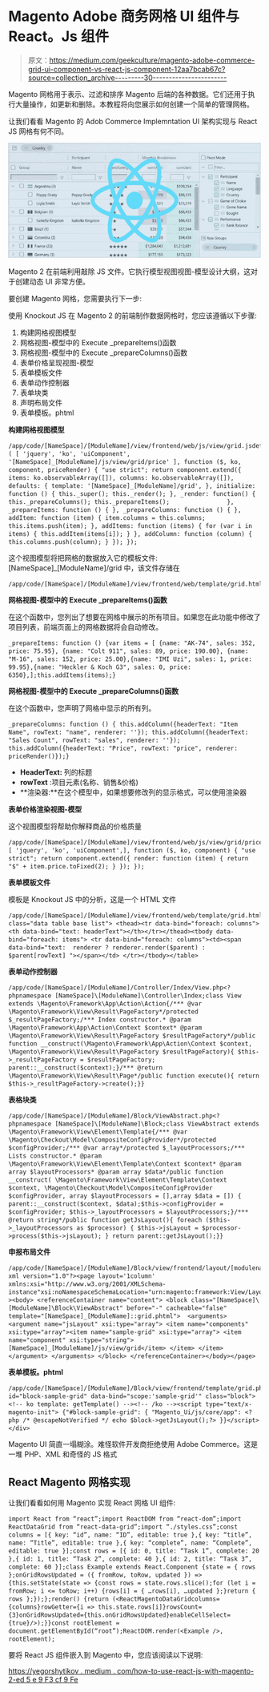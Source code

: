 # Magento Adobe 商务网格 UI 组件与 React。Js 组件

> 原文：<https://medium.com/geekculture/magento-adobe-commerce-grid-ui-component-vs-react-js-component-12aa7bcab67c?source=collection_archive---------30----------------------->

Magento 网格用于表示、过滤和排序 Magento 后端的各种数据。它们还用于执行大量操作，如更新和删除。本教程将向您展示如何创建一个简单的管理网格。

让我们看看 Magento 的 Adob Commerce Implemntation UI 架构实现与 React JS 网格有何不同。

![](img/02047944b0fbca017870962a6de5df4b.png)

Magento 2 在前端利用敲除 JS 文件。它执行模型视图视图-模型设计大纲，这对于创建动态 UI 非常方便。

要创建 Magento 网格，您需要执行下一步:

使用 Knockout JS 在 Magento 2 的前端制作数据网格时，您应该遵循以下步骤:

1.  构建网格视图模型
2.  网格视图-模型中的 Execute _prepareItems()函数
3.  网格视图-模型中的 Execute _prepareColumns()函数
4.  表单价格呈现视图-模型
5.  表单模板文件
6.  表单动作控制器
7.  表单块类
8.  声明布局文件
9.  表单模板。phtml

**构建网格视图模型**

```
/app/code/[NameSpace]/[ModuleName]/view/frontend/web/js/view/grid.jsdefine ( [ 'jquery', 'ko', 'uiComponent', '[NameSpace]_[ModuleName]/js/view/grid/price' ], function ($, ko, component, priceRender) { "use strict"; return component.extend({ items: ko.observableArray([]), columns: ko.observableArray([]), defaults: { template: '[NameSpace]_[ModuleName]/grid', }, initialize: function () { this._super(); this._render(); }, _render: function() { this._prepareColumns(); this._prepareItems();                }, _prepareItems: function () { }, _prepareColumns: function () { }, addItem: function (item) { item.columns = this.columns; this.items.push(item); }, addItems: function (items) { for (var i in items) { this.addItem(items[i]); } }, addColumn: function (column) { this.columns.push(column); } }); });
```

这个视图模型将把网格的数据放入它的模板文件:[NameSpace]_[ModuleName]/grid 中，该文件存储在

```
/app/code/[NameSpace]/[ModuleName]/view/frontend/web/template/grid.html
```

**网格视图-模型中的 Execute _prepareItems()函数**

在这个函数中，您列出了想要在网格中展示的所有项目。如果您在此功能中修改了项目列表，前端页面上的网格数据将会自动修改。

```
_prepareItems: function () {var items = [ {name: "AK-74", sales: 352, price: 75.95}, {name: "Colt 911", sales: 89, price: 190.00}, {name: "M-16", sales: 152, price: 25.00},{name: "IMI Uzi", sales: 1, price: 99.95},{name: "Heckler & Koch G3", sales: 0, price: 6350},];this.addItems(items);}
```

**网格视图-模型中的 Execute _prepareColumns()函数**

在这个函数中，您声明了网格中显示的所有列。

```
_prepareColumns: function () { this.addColumn({headerText: "Item Name", rowText: "name", renderer: ''}); this.addColumn({headerText: "Sales Count", rowText: "sales", renderer: ''}); this.addColumn({headerText: "Price", rowText: "price", renderer: priceRender()});}
```

*   **HeaderText:** 列的标题
*   **rowText** :项目元素(名称、销售&价格)
*   **渲染器:**在这个模型中，如果想要修改列的显示格式，可以使用渲染器

**表单价格渲染视图-模型**

这个视图模型将帮助你解释商品的价格质量

```
/app/code/[NameSpace]/[ModuleName]/view/frontend/web/js/view/grid/price.jsdefine [ 'jquery', 'ko', 'uiComponent',], function ($, ko, component) { "use strict"; return component.extend({ render: function (item) { return "$" + item.price.toFixed(2); } }); });
```

**表单模板文件**

模板是 Knockout JS 中的分析，这是一个 HTML 文件

```
/app/code/[NameSpace]/[ModuleName]/view/frontend/web/template/grid.html<table class="data table base list"> <thead><tr data-bind="foreach: columns"><th data-bind="text: headerText"></th></tr></thead><tbody data-bind="foreach: items"> <tr data-bind="foreach: columns"><td><span data-bind="text:  renderer ? renderer.render($parent) : $parent[rowText] "></span></td> </tr></tbody></table>
```

**表单动作控制器**

```
/app/code/[NameSpace]/[ModuleName]/Controller/Index/View.php<?phpnamespace [NameSpace]\[ModuleName]\Controller\Index;class View extends \Magento\Framework\App\Action\Action{/*** @var \Magento\Framework\View\Result\PageFactory*/protected $_resultPageFactory;/*** Index constructor.* @param \Magento\Framework\App\Action\Context $context* @param \Magento\Framework\View\Result\PageFactory $resultPageFactory*/public function __construct(\Magento\Framework\App\Action\Context $context, \Magento\Framework\View\Result\PageFactory $resultPageFactory){ $this->_resultPageFactory = $resultPageFactory; parent::__construct($context);}/*** @return \Magento\Framework\View\Result\Page*/public function execute(){ return $this->_resultPageFactory->create();}}
```

**表格块类**

```
/app/code/[NameSpace]/[ModuleName]/Block/ViewAbstract.php<?phpnamespace [NameSpace]\[ModuleName]\Block;class ViewAbstract extends \Magento\Framework\View\Element\Template{/*** @var \Magento\Checkout\Model\CompositeConfigProvider*/protected $configProvider;/*** @var array*/protected $_layoutProcessors;/*** Lists constructor.* @param \Magento\Framework\View\Element\Template\Context $context* @param array $layoutProcessors* @param array $data*/public function __construct( \Magento\Framework\View\Element\Template\Context $context, \Magento\Checkout\Model\CompositeConfigProvider $configProvider, array $layoutProcessors = [],array $data = []) { parent::__construct($context, $data);$this->configProvider = $configProvider; $this->_layoutProcessors = $layoutProcessors;}/*** @return string*/public function getJsLayout(){ foreach ($this->_layoutProcessors as $processor) { $this->jsLayout = $processor->process($this->jsLayout); } return parent::getJsLayout();}}
```

**申报布局文件**

```
/app/code/[NameSpace]/[ModuleName]/Block/view/frontend/layout/[modulename]_index_view.xml<?xml version="1.0"?><page layout='1column' xmlns:xsi="http://www.w3.org/2001/XMLSchema-instance"xsi:noNamespaceSchemaLocation="urn:magento:framework:View/Layout/etc/page_configuration.xsd" ><body> <referenceContainer name="content"> <block class="[NameSpace]\[ModuleName]\Block\ViewAbstract" before="-" cacheable="false" template="[NameSpace]_[ModuleName]::grid.phtml">  <arguments> <argument name="jsLayout" xsi:type="array"> <item name="components" xsi:type="array"><item name="sample-grid" xsi:type="array"> <item name="component" xsi:type="string">[NameSpace]_[ModuleName]/js/view/grid</item> </item> </item></argument> </arguments> </block> </referenceContainer></body></page>
```

**表单模板。phtml**

```
/app/code/[NameSpace]/[ModuleName]/Block/view/frontend/template/grid.phtml<div id="block-sample-grid" data-bind="scope:'sample-grid'" class="block"><!-- ko template: getTemplate() --><!-- /ko --><script type="text/x-magento-init"> {"#block-sample-grid": { "Magento_Ui/js/core/app": <?php /* @escapeNotVerified */ echo $block->getJsLayout();?> }}</script></div>
```

Magento UI 简直一塌糊涂。难怪软件开发商拒绝使用 Adobe Commerce。这是一堆 PHP、XML 和奇怪的 JS 格式

## React Magento 网格实现

让我们看看如何用 Magento 实现 React 网格 UI 组件:

```
import React from “react”;import ReactDOM from “react-dom”;import ReactDataGrid from “react-data-grid”;import “./styles.css”;const columns = [{ key: “id”, name: “ID”, editable: true },{ key: “title”, name: “Title”, editable: true },{ key: “complete”, name: “Complete”, editable: true }];const rows = [{ id: 0, title: “Task 1”, complete: 20 },{ id: 1, title: “Task 2”, complete: 40 },{ id: 2, title: “Task 3”, complete: 60 }];class Example extends React.Component {state = { rows };onGridRowsUpdated = ({ fromRow, toRow, updated }) => {this.setState(state => {const rows = state.rows.slice();for (let i = fromRow; i <= toRow; i++) {rows[i] = { …rows[i], …updated };}return { rows };});};render() {return (<ReactMagentoDataGridcolumns={columns}rowGetter={i => this.state.rows[i]}rowsCount={3}onGridRowsUpdated={this.onGridRowsUpdated}enableCellSelect={true}/>);}}const rootElement = document.getElementById(“root”);ReactDOM.render(<Example />, rootElement);
```

要将 React JS 组件嵌入到 Magento 中，您应该阅读以下说明:

[https://yegorshytikov . medium . com/how-to-use-react-js-with-magento-2-ed 5 e 9 F3 cf 9 Fe](https://yegorshytikov.medium.com/how-to-use-react-js-with-magento-2-ed5e9f3cf9fe)